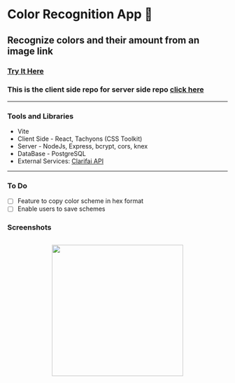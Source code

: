 # Color Recognition App 🎨

## Recognize colors and their amount from an image link

### [Try It Here](color-recognition.oryam.me)

### This is the client side repo for server side repo [click here](https://github.com/or-yam/color-recognition-backend)

---

### Tools and Libraries

- Vite
- Client Side - React, Tachyons (CSS Toolkit)
- Server - NodeJs, Express, bcrypt, cors, knex
- DataBase - PostgreSQL
- External Services: [Clarifai API](https://www.clarifai.com/)

---

### To Do

- [ ] Feature to copy color scheme in hex format
- [ ] Enable users to save schemes

### Screenshots

## <p align="center"><img src="https://res.cloudinary.com/dnrxmm7a0/image/upload/v1600235047/projects/project3_w6vipq.jpg" width="300"> </p>
